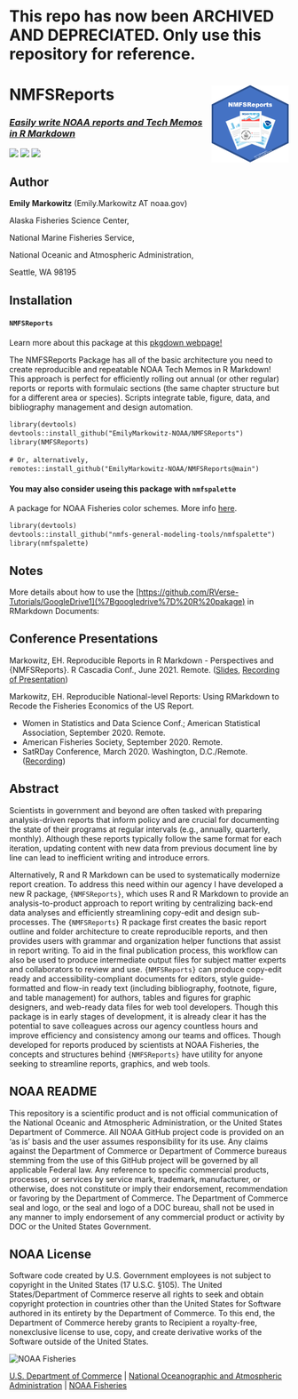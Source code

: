 <!-- README.md is generated from README.Rmd. Please edit that file -->

# **This repo has now been ARCHIVED AND DEPRECIATED.** Only use this repository for reference. 

# NMFSReports <a href={https://emilymarkowitz-noaa.github.io/NMFSReports}><img src="man/figures/logo.png" align="right" width=139 height=139 alt="logo with an image of a NOAA Fisheries report" />

### *Easily write NOAA reports and Tech Memos in R Markdown*

[![](https://img.shields.io/badge/devel%20version-0.0.1.1-blue.svg)](https://github.com/EmilyMarkowitz-NOAA/NMFSReports)
[![](https://img.shields.io/badge/lifecycle-maturing-blue.svg)](https://www.tidyverse.org/lifecycle/#maturing)
[![](https://img.shields.io/github/last-commit/EmilyMarkowitz-NOAA/NMFSReports.svg)](https://github.com/EmilyMarkowitz-NOAA/NMFSReports/commits/master)

## Author

**Emily Markowitz** (Emily.Markowitz AT noaa.gov)

Alaska Fisheries Science Center,

National Marine Fisheries Service,

National Oceanic and Atmospheric Administration,

Seattle, WA 98195

## Installation

#### `NMFSReports`

Learn more about this package at this [pkgdown
webpage!](https://emilymarkowitz-noaa.github.io/NMFSReports/)

The NMFSReports Package has all of the basic architecture you need to
create reproducible and repeatable NOAA Tech Memos in R Markdown! This
approach is perfect for efficiently rolling out annual (or other
regular) reports or reports with formulaic sections (the same chapter
structure but for a different area or species). Scripts integrate table,
figure, data, and bibliography management and design automation.

    library(devtools)
    devtools::install_github("EmilyMarkowitz-NOAA/NMFSReports")
    library(NMFSReports)

    # Or, alternatively, 
    remotes::install_github("EmilyMarkowitz-NOAA/NMFSReports@main")

#### You may also consider useing this package with `nmfspalette`

A package for NOAA Fisheries color schemes. More info
[here](https://github.com/nmfs-general-modeling-tools/nmfspalette).

    library(devtools)
    devtools::install_github("nmfs-general-modeling-tools/nmfspalette")
    library(nmfspalette)

## Notes

More details about how to use the
[https://github.com/RVerse-Tutorials/GoogleDrive1](%7Bgoogledrive%7D%20R%20pakage)
in RMarkdown Documents:

## Conference Presentations

Markowitz, EH. Reproducible Reports in R Markdown - Perspectives and
{NMFSReports}. R Cascadia Conf., June 2021. Remote.
([Slides](https://github.com/EmilyMarkowitz-NOAA/NMFSReports/blob/main/presentations/2021-06-05NMFSReports-RCascadiaConf.pdf),
[Recording of
Presentation](https://www.youtube.com/watch?v=zNKdQ6jvr-M&list=PLzwtsyfF_Z4pPszfwklTD66AWUuMwS7qw&index=11))

Markowitz, EH. Reproducible National-level Reports: Using RMarkdown to
Recode the Fisheries Economics of the US Report.

-   Women in Statistics and Data Science Conf.; American Statistical
    Association, September 2020. Remote.
-   American Fisheries Society, September 2020. Remote.
-   SatRDay Conference, March 2020. Washington, D.C./Remote.
    ([Recording](https://youtu.be/-mycRwaC60A))

## Abstract

Scientists in government and beyond are often tasked with preparing
analysis-driven reports that inform policy and are crucial for
documenting the state of their programs at regular intervals (e.g.,
annually, quarterly, monthly). Although these reports typically follow
the same format for each iteration, updating content with new data from
previous document line by line can lead to inefficient writing and
introduce errors.

Alternatively, R and R Markdown can be used to systematically modernize
report creation. To address this need within our agency I have developed
a new R package, `{NMFSReports}`, which uses R and R Markdown to provide
an analysis-to-product approach to report writing by centralizing
back-end data analyses and efficiently streamlining copy-edit and design
sub-processes. The `{NMFSReports}` R package first creates the basic
report outline and folder architecture to create reproducible reports,
and then provides users with grammar and organization helper functions
that assist in report writing. To aid in the final publication process,
this workflow can also be used to produce intermediate output files for
subject matter experts and collaborators to review and use.
`{NMFSReports}` can produce copy-edit ready and accessibility-compliant
documents for editors, style guide-formatted and flow-in ready text
(including bibliography, footnote, figure, and table management) for
authors, tables and figures for graphic designers, and web-ready data
files for web tool developers. Though this package is in early stages of
development, it is already clear it has the potential to save colleagues
across our agency countless hours and improve efficiency and consistency
among our teams and offices. Though developed for reports produced by
scientists at NOAA Fisheries, the concepts and structures behind
`{NMFSReports}` have utility for anyone seeking to streamline reports,
graphics, and web tools.

## NOAA README

This repository is a scientific product and is not official
communication of the National Oceanic and Atmospheric Administration, or
the United States Department of Commerce. All NOAA GitHub project code
is provided on an ‘as is’ basis and the user assumes responsibility for
its use. Any claims against the Department of Commerce or Department of
Commerce bureaus stemming from the use of this GitHub project will be
governed by all applicable Federal law. Any reference to specific
commercial products, processes, or services by service mark, trademark,
manufacturer, or otherwise, does not constitute or imply their
endorsement, recommendation or favoring by the Department of Commerce.
The Department of Commerce seal and logo, or the seal and logo of a DOC
bureau, shall not be used in any manner to imply endorsement of any
commercial product or activity by DOC or the United States Government.

## NOAA License

Software code created by U.S. Government employees is not subject to
copyright in the United States (17 U.S.C. §105). The United
States/Department of Commerce reserve all rights to seek and obtain
copyright protection in countries other than the United States for
Software authored in its entirety by the Department of Commerce. To this
end, the Department of Commerce hereby grants to Recipient a
royalty-free, nonexclusive license to use, copy, and create derivative
works of the Software outside of the United States.

<img src="https://raw.githubusercontent.com/nmfs-general-modeling-tools/nmfspalette/main/man/figures/noaa-fisheries-rgb-2line-horizontal-small.png" height="75" alt="NOAA Fisheries">

[U.S. Department of Commerce](https://www.commerce.gov/) | [National
Oceanographic and Atmospheric Administration](https://www.noaa.gov) |
[NOAA Fisheries](https://www.fisheries.noaa.gov/)
